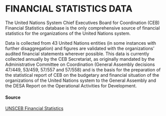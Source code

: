 # FINANCIAL STATISTICS DATA

The United Nations System Chief Executives Board for Coordination (CEB) Financial Statistics database is the only comprehensive source of financial statistics for the organizations of the United Nations system.

Data is collected from 43 United Nations entities (in some instances with further disaggregation) and figures are validated with the organizations’ audited financial statements wherever possible. This data is currently collected annually by the CEB Secretariat, as originally mandated by the Administrative Committee on Coordination (General Assembly decisions 47/449, 53/459, 57/557 and 57/558) and is the basis for the preparation of the statistical report of CEB on the budgetary and financial situation of the organizations of the United Nations system to the General Assembly and the DESA Report on the Operational Activities for Development.

#### Source

[UNSCEB Financial Statistics](https://unsceb.org/financial-statistics)
